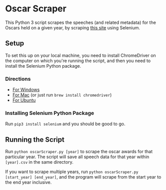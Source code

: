 # Oscar Scraper

This Python 3 script scrapes the speeches (and related metadata) for the Oscars held
on a given year, by scraping [this site](http://aaspeechesdb.oscars.org) using
Selenium.

## Setup

To set this up on your local machine, you need to install ChromeDriver on the
computer on which you're running the script, and then you need to install the
Selenium Python package.

### Directions
* [For Windows](https://stackoverflow.com/questions/33150351/how-do-i-install-chromedriver-on-windows-10-and-run-selenium-tests-with-chrome)
* [For Mac](https://www.kenst.com/2015/03/installing-chromedriver-on-mac-osx/) (or just run `brew install chromedriver`)
* [For Ubuntu](https://christopher.su/2015/selenium-chromedriver-ubuntu/)

### Installing Selenium Python Package

Run `pip3 install selenium` and you should be good to go.

## Running the Script

Run `python oscarScraper.py [year]` to scrape the oscar awards for that
particular year. The script will save all speech data for that year within
`[year].csv` in the same directory.

If you want to scrape multiple years, run `python oscarScraper.py [start_year] [end_year]`,
and the program will scrape from the start year to the end year inclusive.
